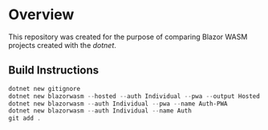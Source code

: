# Overview

This repository was created for the purpose of comparing Blazor WASM projects created with the *dotnet*.

## Build Instructions

```powershell
dotnet new gitignore
dotnet new blazorwasm --hosted --auth Individual --pwa --output Hosted --name Hosted
dotnet new blazorwasm --auth Individual --pwa --name Auth-PWA
dotnet new blazorwasm --auth Individual --name Auth
git add .
```
